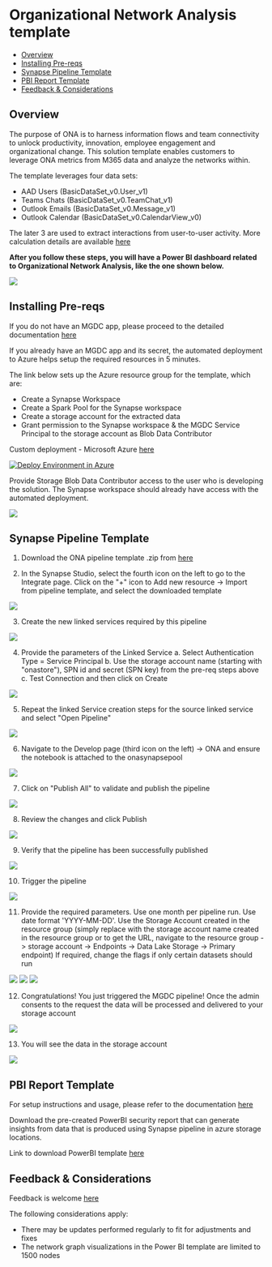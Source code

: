 # Organizational Network Analysis template

- [Overview](#Overview)
- [Installing Pre-reqs](#Installing-Pre-reqs)
- [Synapse Pipeline Template](#Synapse-Pipeline-Template)
- [PBI Report Template](#PBI-Report-Template)
- [Feedback & Considerations](#Feedback-&-Considerations)


## Overview

The purpose of ONA is to harness information flows and team connectivity to unlock productivity, innovation, employee engagement and organizational change. This solution template enables customers to leverage ONA metrics from M365 data and analyze the networks within.

The template leverages four data sets:
- AAD Users (BasicDataSet_v0.User_v1)
- Teams Chats (BasicDataSet_v0.TeamChat_v1)
- Outlook Emails (BasicDataSet_v0.Message_v1)
- Outlook Calendar (BasicDataSet_v0.CalendarView_v0)

The later 3 are used to extract interactions from user-to-user activity. More calculation details are available [here](https://github.com/microsoftgraph/dataconnect-solutions/tree/main/solutions/ona/PBItemplate#usage)  

**After you follow these steps, you will have a Power BI dashboard related to Organizational Network Analysis, like the one shown below.**

![](Images/0.1.png) 

## Installing Pre-reqs

If you do not have an MGDC app, please proceed to the detailed documentation [here](https://github.com/microsoftgraph/dataconnect-solutions/tree/main/solutions/ona/PreRequisites)  

If you already have an MGDC app and its secret, the automated deployment to Azure helps setup the required resources in 5 minutes. 

The link below sets up the Azure resource group for the template, which are:

- Create a Synapse Workspace
- Create a Spark Pool for the Synapse workspace
- Create a storage account for the extracted data
- Grant permission to the Synapse workspace & the MGDC Service Principal to the storage account as Blob Data Contributor

Custom deployment - Microsoft Azure [here](https://portal.azure.com/#create/Microsoft.Template/uri/https%3A%2F%2Fraw.githubusercontent.com%2Fmicrosoftgraph%2Fdataconnect-solutions%2Fmain%2Fsolutions%2Fona%2FARMTemplate%2Fazuredeploy.json?token=AATN3TJ6UQWU7TFMZ2R6ZW3ASL5JQ)

<a href="https://portal.azure.com/#create/Microsoft.Template/uri/https%3A%2F%2Fraw.githubusercontent.com%2Fmicrosoftgraph%2Fdataconnect-solutions%2Fmain%2Fsolutions%2Fona%2FARMTemplate%2Fazuredeploy.json?token=AATN3TJ6UQWU7TFMZ2R6ZW3ASL5JQ"><img src="https://camo.githubusercontent.com/bad3d579584bd4996af60a96735a0fdcb9f402933c139cc6c4c4a4577576411f/68747470733a2f2f616b612e6d732f6465706c6f79746f617a757265627574746f6e" alt="Deploy Environment in Azure" /></a>


Provide Storage Blob Data Contributor access to the user who is developing the solution. The Synapse workspace should already have access with the automated deployment. 

![](Images/6.0.png)

## Synapse Pipeline Template

1.  Download the ONA pipeline template .zip from [here](https://github.com/microsoftgraph/dataconnect-solutions/tree/main/solutions/ona/SynapsePipelineTemplate)

2.  In the Synapse Studio, select the fourth icon on the left to go to the Integrate page. Click on the "+" icon to Add new resource -> Import from pipeline template, and select the downloaded template

![](Images/3.1.png)

3.  Create the new linked services required by this pipeline

![](Images/3.2.png)

4.  Provide the parameters of the Linked Service 
        a. Select Authentication Type = Service Principal 
        b. Use the storage account name (starting with "onastore"), SPN id and secret (SPN key) from the pre-req steps above
        c. Test Connection and then click on Create

![](Images/3.3.png)

5.  Repeat the linked Service creation steps for the source linked service and select "Open Pipeline"

![](Images/3.4.png)

6.  Navigate to the Develop page (third icon on the left) -> ONA and ensure the notebook is attached to the onasynapsepool

![](Images/3.5.png)

7.  Click on "Publish All" to validate and publish the pipeline

![](Images/3.6.png)

8. Review the changes and click Publish

![](Images/3.7.png)

9. Verify that the pipeline has been successfully published

![](Images/3.8.png)

10. Trigger the pipeline

![](Images/3.9.png)

11. Provide the required parameters. Use one month per pipeline run. Use date format 'YYYY-MM-DD'.
Use the Storage Account created in the resource group (simply replace with the storage account name created in the resource group or to get the URL, navigate to the resource group -> storage account -> Endpoints -> Data Lake Storage -> Primary endpoint)
If required, change the flags if only certain datasets should run

![](Images/3.10.png)
![](Images/3.11.1.png)
![](Images/3.11.2.png)

12. Congratulations! You just triggered the MGDC pipeline! Once the admin consents to the request the data will be processed and delivered to your storage account

![](Images/3.12.png)

13. You will see the data in the storage account

![](Images/3.13.png)

## **PBI Report Template**

For setup instructions and usage, please refer to the documentation [here](https://github.com/microsoftgraph/dataconnect-solutions/tree/main/solutions/ona/PBItemplate) 

Download the pre-created PowerBI security report that can generate insights from data that is produced using Synapse pipeline in azure storage locations. 

Link to download PowerBI template [here](http://aka.ms/ona-m365-pbi)

## **Feedback & Considerations**

Feedback is welcome [here](https://aka.ms/ona-m365-feedback)

The following considerations apply:
- There may be updates performed regularly to fit for adjustments and fixes 
- The network graph visualizations in the Power BI template are limited to 1500 nodes